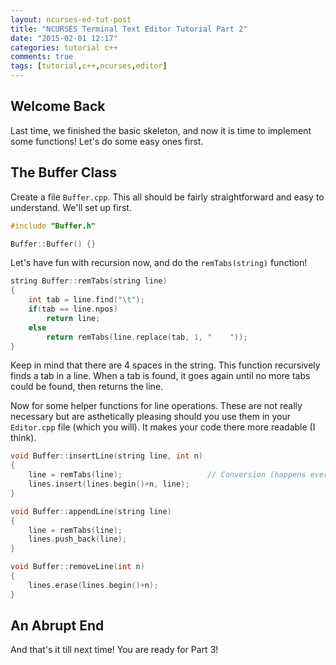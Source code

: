 ```yaml
---
layout: ncurses-ed-tut-post
title: "NCURSES Terminal Text Editor Tutorial Part 2"
date: "2015-02-01 12:17"
categories: tutorial c++
comments: true
tags: [tutorial,c++,ncurses,editor]
---
```



Welcome Back
------------

Last time, we finished the basic skeleton, and now it is time to implement some functions! Let's do some easy ones
first.


The Buffer Class
----------------

Create a file `Buffer.cpp`. This all should be fairly straightforward and easy to understand. We'll set up first.

``` c++
#include "Buffer.h"

Buffer::Buffer() {}
```

Let's have fun with recursion now, and do the `remTabs(string)` function!

``` c++
string Buffer::remTabs(string line)
{
    int tab = line.find("\t");
    if(tab == line.npos)
        return line;
    else
        return remTabs(line.replace(tab, 1, "    "));
}
```

Keep in mind that there are 4 spaces in the string. This function recursively finds a tab in a line. When a tab is found, it goes again
until no more tabs could be found, then returns the line.

Now for some helper functions for line operations. These are not really necessary but are asthetically pleasing should you use
them in your `Editor.cpp` file (which you will). It makes your code there more readable (I think).

``` c++
void Buffer::insertLine(string line, int n)
{
    line = remTabs(line);                   // Conversion (happens every time)
    lines.insert(lines.begin()+n, line);
}

void Buffer::appendLine(string line)
{
    line = remTabs(line);
    lines.push_back(line);
}

void Buffer::removeLine(int n)
{
    lines.erase(lines.begin()+n);
}
```


An Abrupt End
-------------

And that's it till next time! You are ready for Part 3!
